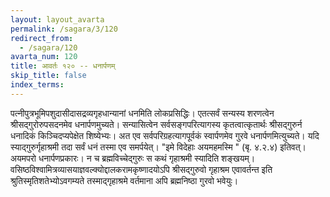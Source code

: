 ```yaml
---
layout: layout_avarta
permalink: /sagara/3/120
redirect_from:
  - /sagara/120
avarta_num: 120
title: आवर्तः १२० -- धनार्पणम्
skip_title: false
index_terms: 
---
```


पत्नीपुत्रभूमिपशुदासीदासद्रव्यगृहधान्यानां धनमिति लोकप्रसिद्धिः। एतत्सर्वं सन्यस्य शरणत्वेन श्रीसद्गुरोरुपसदनमेव धनार्पणमुच्यते। सन्यासित्वेन सर्वसङ्गपरित्यागस्य कृतत्वात्कृतार्थः श्रीसद्गुरुर्न
धनादिकं किञ्चिदप्यपेक्षेत शिष्येभ्यः। अत एव सर्वपरिग्रहत्यागपूर्वकं
स्वार्पणमेव गुरवे धनार्पणमित्युच्यते। यदि स्याद्गुरुर्गृहाश्रमी तदा सर्वं
धनं तस्मा एव समर्पयेत्। "इमे विदेहाः अयमहमस्मि " (बृ. ४.२.४)
इतिवत्। अयमपरो धनार्पणप्रकारः। न च ब्रह्मविच्चेद्गुरुः स कथं गृहाश्रमी
स्यादिति शङ्खयम्।
वसिष्ठविश्वामित्रव्यासयाज्ञवल्क्योद्दालकरामकृष्णादयोऽपि
श्रीसद्गुरुवो गृहाश्रम एवावर्तन्त इति श्रुतिस्मृतिशतेभ्योऽवगम्यते
तस्माद्गृहाश्रमे वर्तमाना अपि ब्रह्मनिष्ठा गुरवो भवेयुः।
